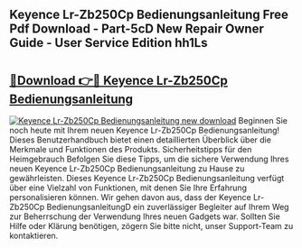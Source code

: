 ## Keyence Lr-Zb250Cp Bedienungsanleitung Free Pdf Download - Part-5cD New Repair Owner Guide - User Service Edition hh1Ls

# <h2><a href="http://df27hz.blite.top/?on=Keyence+Lr-Zb250Cp+Bedienungsanleitung">🔗Download 👉🔴 Keyence Lr-Zb250Cp Bedienungsanleitung</a></h2>

[![Keyence Lr-Zb250Cp Bedienungsanleitung new download](https://i.imgur.com/lujVjoI.png)](http://df27hz.blite.top/?on=Keyence+Lr-Zb250Cp+Bedienungsanleitung)
Beginnen Sie noch heute mit Ihrem neuen Keyence Lr-Zb250Cp Bedienungsanleitung! Dieses Benutzerhandbuch bietet einen detaillierten Überblick über die Merkmale und Funktionen des Produkts. Sicherheitstipps für den Heimgebrauch Befolgen Sie diese Tipps, um die sichere Verwendung Ihres neuen Keyence Lr-Zb250Cp Bedienungsanleitung zu Hause zu gewährleisten. Dieses Keyence Lr-Zb250Cp Bedienungsanleitung verfügt über eine Vielzahl von Funktionen, mit denen Sie Ihre Erfahrung personalisieren können. Wir gehen davon aus, dass der Keyence Lr-Zb250Cp BedienungsanleitungD ein zuverlässiger Begleiter auf Ihrem Weg zur Beherrschung der Verwendung Ihres neuen Gadgets war. Sollten Sie Hilfe oder Klärung benötigen, zögern Sie bitte nicht, unser Support-Team zu kontaktieren.
